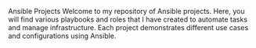 Ansible Projects
Welcome to my repository of Ansible projects. Here, you will find various playbooks and roles that I have created to automate tasks and manage infrastructure. Each project demonstrates different use cases and configurations using Ansible.
